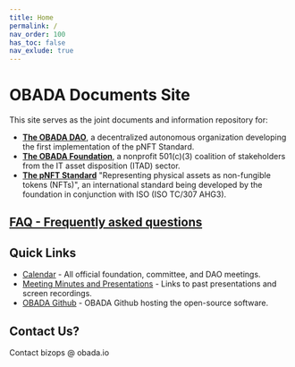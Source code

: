 ```yaml
---
title: Home
permalink: /
nav_order: 100
has_toc: false
nav_exlude: true
---
```



#  OBADA Documents Site
This site serves as the joint documents and information repository for:
* **[The OBADA DAO](https://www.obadafoundation.org/dao)**, a decentralized autonomous organization developing the first implementation of the pNFT Standard.
* **[The OBADA Foundation](/about)**, a nonprofit 501(c)(3) coalition of stakeholders from the IT asset disposition (ITAD) sector.  
* **[The pNFT Standard](https://www.obadafoundation.org/standard)** "Representing physical assets as non-fungible tokens (NFTs)", an international standard being developed by the foundation in conjunction with ISO (ISO TC/307 AHG3).

## [FAQ - Frequently asked questions](https://www.obadafoundation.org/faq)

## Quick Links
* [Calendar](https://www.obadafoundation.org/calendar) - All official foundation, committee, and DAO meetings.
* [Meeting Minutes and Presentations](https://www.obadafoundation.org/meetings) - Links to past presentations and screen recordings.
* [OBADA Github](https://github.com/obada-foundation/) - OBADA Github hosting the open-source software.

## Contact Us?
Contact bizops @ obada.io

	




